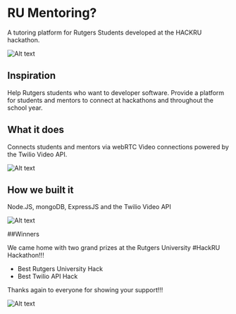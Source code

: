 # RU Mentoring? 
A tutoring platform for Rutgers Students developed at the HACKRU hackathon. 


![Alt text](https://challengepost-s3-challengepost.netdna-ssl.com/photos/production/software_photos/000/431/884/datas/gallery.jpg)
## Inspiration

Help Rutgers students who want to developer software. Provide a platform for students and mentors to connect at hackathons and throughout the school year.  

## What it does

Connects students and mentors via webRTC Video connections powered by the Twilio Video API. 

![Alt text](https://challengepost-s3-challengepost.netdna-ssl.com/photos/production/software_photos/000/430/706/datas/gallery.jpg)

## How we built it

Node.JS, mongoDB, ExpressJS and the Twilio Video API

![Alt text](https://challengepost-s3-challengepost.netdna-ssl.com/photos/production/software_photos/000/432/610/datas/gallery.jpg)

##Winners

We came home with two grand prizes at the Rutgers University #HackRU Hackathon!!!

* Best Rutgers University Hack
* Best Twilio API Hack


Thanks again to everyone for showing your support!!!

![Alt text](https://challengepost-s3-challengepost.netdna-ssl.com/photos/production/software_photos/000/432/693/datas/gallery.jpg)

